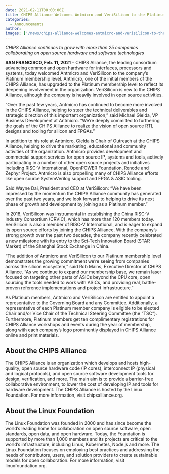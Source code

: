 ```yaml
---
date: 2021-02-11T00:00:00Z
title: CHIPS Alliance Welcomes Antmicro and VeriSilicon to the Platinum Membership Level
categories:
  - Announcements
author: 
images: ['/news/chips-alliance-welcomes-antmicro-and-verisilicon-to-the-platinum-membership-level/share.png']
---
```


*CHIPS Alliance continues to grow with more than 25 companies collaborating on open source hardware and software technologies*

**SAN FRANCISCO, Feb. 11, 2021** – CHIPS Alliance, the leading consortium advancing common and open hardware for interfaces, processors and systems, today welcomed Antmicro and VeriSilicon to the company’s Platinum membership level. Antmicro, one of the initial members of the CHIPS Alliance, has upgraded to the Platinum membership level to reflect its deepening involvement in the organization. VeriSilicon is new to the CHIPS Alliance, although the company is heavily involved in open source activities. 

“Over the past few years, Antmicro has continued to become more involved in the CHIPS Alliance, helping to steer the technical deliverables and strategic direction of this important organization,” said Michael Gielda, VP Business Development at Antmicro. “We’re deeply committed to furthering the goals of the CHIPS Alliance to realize the vision of open source RTL designs and tooling for silicon and FPGAs.” 

In addition to his role at Antmicro, Gielda is Chair of Outreach at the CHIPS Alliance, helping to drive the marketing, educational and community activities of the organization. Antmicro provides development and commercial support services for open source IP, systems and tools, actively participating in a number of other open source projects and initiatives including RISC-V International, OpenPOWER Foundation, Renode and Zephyr Project. Antmicro is also propelling many of CHIPS Alliance efforts like open source SystemVerilog support and FPGA & ASIC tooling. 

Said Wayne Dai, President and CEO at VeriSilicon: “We have been impressed by the momentum the CHIPS Alliance community has generated over the past two years, and we look forward to helping to drive its next phase of growth and development by joining as a Platinum member.”

In 2018, VeriSilicon was instrumental in establishing the China RISC-V Industry Consortium (CRVIC), which has more than 120 members today. VeriSilicon is also a member of RISC-V International, and is eager to expand its open source efforts by joining the CHIPS Alliance. With the company’s strong growth over the past two decades, the company recently celebrated a new milestone with its entry to the Sci-Tech Innovation Board (STAR Market) of the Shanghai Stock Exchange in China.

“The addition of Antmicro and VeriSilicon to our Platinum membership level demonstrates the growing commitment we’re seeing from companies across the silicon ecosystem,” said Rob Mains, Executive Director at CHIPS Alliance. “As we continue to expand our membership base, we remain laser focused on targeting other parts of ASICs beyond the CPU core, open sourcing the tools needed to work with ASICs, and providing real, battle-proven reference implementations and project infrastructure.”

As Platinum members, Antmicro and VeriSilicon are entitled to appoint a representative to the Governing Board and any Committee. Additionally, a representative of each Platinum member company is eligible to be elected Chair and/or Vice Chair of the Technical Steering Committee (the “TSC”). Furthermore, Platinum members get ten complimentary registrations for CHIPS Alliance workshops and events during the year of membership, along with each company’s logo prominently displayed in CHIPS Alliance online and print materials.

## About the CHIPS Alliance

The CHIPS Alliance is an organization which develops and hosts high-quality, open source hardware code (IP cores), interconnect IP (physical and logical protocols), and open source software development tools for design, verification, and more. The main aim is to provide a barrier-free collaborative environment, to lower the cost of developing IP and tools for hardware development. The CHIPS Alliance is hosted by the Linux Foundation. For more information, visit chipsalliance.org.

## About the Linux Foundation

The Linux Foundation was founded in 2000 and has since become the world’s leading home for collaboration on open source software, open standards, open data, and open hardware. Today, the Foundation is supported by more than 1,000 members and its projects are critical to the world’s infrastructure, including Linux, Kubernetes, Node.js and more. The Linux Foundation focuses on employing best practices and addressing the needs of contributors, users, and solution providers to create sustainable models for open collaboration. For more information, visit linuxfoundation.org.